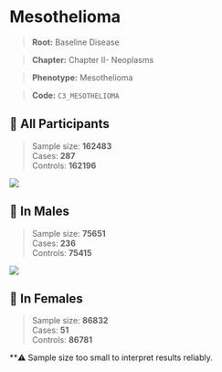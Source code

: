 # Mesothelioma

> **Root:** Baseline Disease  

> **Chapter:** Chapter II- Neoplasms  

> **Phenotype:** Mesothelioma  

> **Code:** `C3_MESOTHELIOMA`

## 🧪 All Participants  
> Sample size: **162483**  
> Cases: **287**  
> Controls: **162196**
<img src="/Disease/Figures/ALL/Incidence/C3_MESOTHELIOMA.png"/>
<CsvTable src="/public/Disease/Data/ALL/Incidence/COX_C3_MESOTHELIOMA.csv" label="🔍 View full results" />

## 👨 In Males  
> Sample size: **75651**  
> Cases: **236**  
> Controls: **75415**
<img src="/Disease/Figures/Male/Incidence/C3_MESOTHELIOMA.png"/>
<CsvTable src="/public/Disease/Data/Male/Incidence/COX_C3_MESOTHELIOMA.csv" label="🔍 View full results" />

## 👩 In Females  
> Sample size: **86832**  
> Cases: **51**  
> Controls: **86781**

**⚠️ Sample size too small to interpret results reliably.

